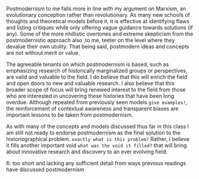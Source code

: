   Postmodernism to me falls more in line with my argument on Marxism, an evolutionary conception rather than revolutionary. As many new schools of thoughts and theoretical models before it, it is effective at identifying flaws and listing critiques while only offering vague guidance towards solutions (if any). Some of the more nhillistic overtones and extreme skepticism from the postmodernistic approach also ,to me, teeter on the level where they devalue their own utulity. That being said, postmodern ideas and concepts are not without merit or value.
  
  The agreeable tenants on which postmodernism is based, such as emphasizing research of historically marginalized groups or perspectives, are valid and valuable to the field. I do believe that this will enrich the field and open doors to new and valuable research. I also believe that this broader scope of focus will bring renewed interest to the field from those who are interested in uncovering these histories that have been long overdue. Although repeated from previously seen models `give examples!`, the reinforcement of contextual awareness and transparent biases are important lessons to be taken from postmodernism.
 
 As with many of the concepts and models discussed thus far in this class I am still not ready to endorse postmodernism as the final solution to the historiographical problem. `exactly what is this problem?` Rather, I believe it fills another important void `what was the void it filled?` that will bring about innovative research and discovery to an ever evolving field. 

6: too short and lacking any sufficient detail from ways previous readings have discussed postmodernism
